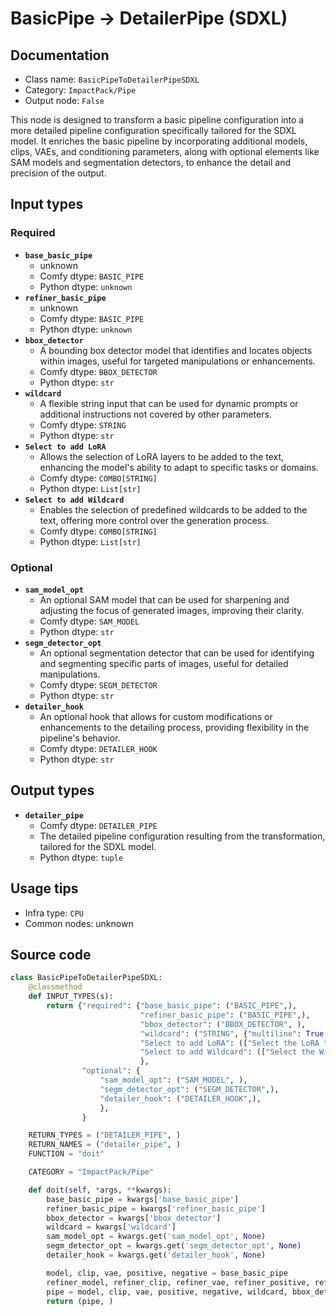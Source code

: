 # BasicPipe -> DetailerPipe (SDXL)
## Documentation
- Class name: `BasicPipeToDetailerPipeSDXL`
- Category: `ImpactPack/Pipe`
- Output node: `False`

This node is designed to transform a basic pipeline configuration into a more detailed pipeline configuration specifically tailored for the SDXL model. It enriches the basic pipeline by incorporating additional models, clips, VAEs, and conditioning parameters, along with optional elements like SAM models and segmentation detectors, to enhance the detail and precision of the output.
## Input types
### Required
- **`base_basic_pipe`**
    - unknown
    - Comfy dtype: `BASIC_PIPE`
    - Python dtype: `unknown`
- **`refiner_basic_pipe`**
    - unknown
    - Comfy dtype: `BASIC_PIPE`
    - Python dtype: `unknown`
- **`bbox_detector`**
    - A bounding box detector model that identifies and locates objects within images, useful for targeted manipulations or enhancements.
    - Comfy dtype: `BBOX_DETECTOR`
    - Python dtype: `str`
- **`wildcard`**
    - A flexible string input that can be used for dynamic prompts or additional instructions not covered by other parameters.
    - Comfy dtype: `STRING`
    - Python dtype: `str`
- **`Select to add LoRA`**
    - Allows the selection of LoRA layers to be added to the text, enhancing the model's ability to adapt to specific tasks or domains.
    - Comfy dtype: `COMBO[STRING]`
    - Python dtype: `List[str]`
- **`Select to add Wildcard`**
    - Enables the selection of predefined wildcards to be added to the text, offering more control over the generation process.
    - Comfy dtype: `COMBO[STRING]`
    - Python dtype: `List[str]`
### Optional
- **`sam_model_opt`**
    - An optional SAM model that can be used for sharpening and adjusting the focus of generated images, improving their clarity.
    - Comfy dtype: `SAM_MODEL`
    - Python dtype: `str`
- **`segm_detector_opt`**
    - An optional segmentation detector that can be used for identifying and segmenting specific parts of images, useful for detailed manipulations.
    - Comfy dtype: `SEGM_DETECTOR`
    - Python dtype: `str`
- **`detailer_hook`**
    - An optional hook that allows for custom modifications or enhancements to the detailing process, providing flexibility in the pipeline's behavior.
    - Comfy dtype: `DETAILER_HOOK`
    - Python dtype: `str`
## Output types
- **`detailer_pipe`**
    - Comfy dtype: `DETAILER_PIPE`
    - The detailed pipeline configuration resulting from the transformation, tailored for the SDXL model.
    - Python dtype: `tuple`
## Usage tips
- Infra type: `CPU`
- Common nodes: unknown


## Source code
```python
class BasicPipeToDetailerPipeSDXL:
    @classmethod
    def INPUT_TYPES(s):
        return {"required": {"base_basic_pipe": ("BASIC_PIPE",),
                             "refiner_basic_pipe": ("BASIC_PIPE",),
                             "bbox_detector": ("BBOX_DETECTOR", ),
                             "wildcard": ("STRING", {"multiline": True, "dynamicPrompts": False}),
                             "Select to add LoRA": (["Select the LoRA to add to the text"] + folder_paths.get_filename_list("loras"),),
                             "Select to add Wildcard": (["Select the Wildcard to add to the text"],),
                             },
                "optional": {
                    "sam_model_opt": ("SAM_MODEL", ),
                    "segm_detector_opt": ("SEGM_DETECTOR",),
                    "detailer_hook": ("DETAILER_HOOK",),
                    },
                }

    RETURN_TYPES = ("DETAILER_PIPE", )
    RETURN_NAMES = ("detailer_pipe", )
    FUNCTION = "doit"

    CATEGORY = "ImpactPack/Pipe"

    def doit(self, *args, **kwargs):
        base_basic_pipe = kwargs['base_basic_pipe']
        refiner_basic_pipe = kwargs['refiner_basic_pipe']
        bbox_detector = kwargs['bbox_detector']
        wildcard = kwargs['wildcard']
        sam_model_opt = kwargs.get('sam_model_opt', None)
        segm_detector_opt = kwargs.get('segm_detector_opt', None)
        detailer_hook = kwargs.get('detailer_hook', None)

        model, clip, vae, positive, negative = base_basic_pipe
        refiner_model, refiner_clip, refiner_vae, refiner_positive, refiner_negative = refiner_basic_pipe
        pipe = model, clip, vae, positive, negative, wildcard, bbox_detector, segm_detector_opt, sam_model_opt, detailer_hook, refiner_model, refiner_clip, refiner_positive, refiner_negative
        return (pipe, )

```
